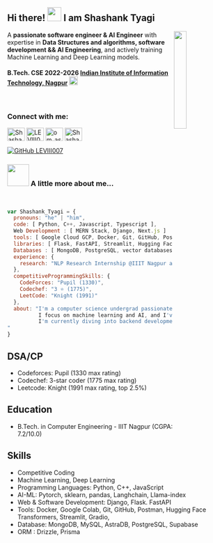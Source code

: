 
<div>

## Hi there! <img src="https://media.giphy.com/media/cLGu3Icy4OImKOJpai/giphy.gif" width="32"> I am Shashank Tyagi

<img align='right' src="https://media1.giphy.com/media/St8Fupl4K8Lyl5E9G7/giphy.gif?cid=ecf05e47z9x7dwocmvenuctj07lj7sfrhua3xqsoklr0cch4&ep=v1_gifs_related&rid=giphy.gif&ct=s" width="24%">

A **passionate software engineer & AI Engineer** with expertise in **Data Structures and algorithms, software development && AI Engineering**, and actively training Machine Learning and Deep Learning models.

</div>


<h4>


<p>

  B.Tech. CSE 2022-2026 <a href="https://iiitn.ac.in/">Indian Institute of Information Technology, Nagpur</a>
   <img src="https://media.giphy.com/media/EzWeaUtmerGTiNbZF6/giphy.gif" width="20">
</p>

</h4>

<!-- <p align="center"><img src="https://profile-counter.glitch.me/{LEVIII007}/count.svg" alt="LEVIII007 :: Visitor's Count - 500" /></p> -->

<br/>

<h3 align="left">Connect with me:</h3>
<p align="left">
<a href="www.linkedin.com/in/shas007" target="blank"><img align="center" src="https://raw.githubusercontent.com/rahuldkjain/github-profile-readme-generator/master/src/images/icons/Social/linked-in-alt.svg" alt="Shashank-Tyagi" height="30" width="40" /></a>
<a href="https://www.codechef.com/users/levi2375" target="blank"><img align="center" src="https://cdn.jsdelivr.net/npm/simple-icons@3.1.0/icons/codechef.svg" alt="LEVIII007" height="30" width="40" /></a>
<a href="https://codeforces.com/profile/shas2375" target="blank"><img align="center" src="https://raw.githubusercontent.com/rahuldkjain/github-profile-readme-generator/master/src/images/icons/Social/codeforces.svg" alt="om_ashish_soni" height="30" width="40" /></a>
<a href="https://leetcode.com/u/shashank_2375/" target="blank"><img align="center" src="https://raw.githubusercontent.com/rahuldkjain/github-profile-readme-generator/master/src/images/icons/Social/leet-code.svg" alt="Shashank_2375" height="30" width="40" /></a>

</p>


[![GitHub LEVIII007](https://img.shields.io/github/followers/LEVIII007?label=follow&style=social)](https://github.com/LEVIII007)


### <img src="https://media.giphy.com/media/D1kBaRvs9LmaYU3CsF/giphy.gif" width="50"> A little more about me...  

<br/>

```javascript
var Shashank_Tyagi = {
  pronouns: "he" | "him",
  code: [ Python, C++, Javascript, Typescript ],
  Web Development : [ MERN Stack, Django, Next.js ]
  tools: [ Google Cloud GCP, Docker, Git, GitHub, PostMan, Google Colab, VS Code, IntelliJ,],
  libraries: [ Flask, FastAPI, Streamlit, Hugging Face Transformers, Pytorch, TensorFlow, Langchain],
  Databases : [ MongoDB, PostgreSQL, vector databases like faiss, chromaDB ] 
  experience: {
    research: "NLP Research Internship @IIIT Nagpur about Fake News Detection using deep learning."
  },
  competitiveProgrammingSkills: {
    CodeForces: "Pupil (1330)",
    Codechef: "3 ⭐ (1775)",
    LeetCode: "Knight (1991)"
  },
  about: "I'm a computer science undergrad passionate about problem-solving and exploring technology.\n
          I focus on machine learning and AI, and I've worked on various web development and AI projects.\n
          I'm currently diving into backend development and integrating AI into exciting new projects.
"
}


```


## DSA/CP

- Codeforces: Pupil (1330 max rating)
- Codechef: 3-star coder (1775 max rating)
- Leetcode: Knight (1991 max rating, top 2.5%)

## Education

- B.Tech. in Computer Engineering - IIIT Nagpur (CGPA: 7.2/10.0)


## Skills

- Competitive Coding
- Machine Learning, Deep Learning
- Programming Languages: Python, C++, JavaScript
- AI-ML: Pytorch, sklearn, pandas, Langhchain, Llama-index
- Web & Software Development: Django, Flask. FastAPI
- Tools: Docker, Google Colab, Git, GitHub, Postman, Hugging Face Transformers, Streamlit, Gradio,
- Database: MongoDB, MySQL, AstraDB, PostgreSQL, Supabase
- ORM : Drizzle, Prisma
